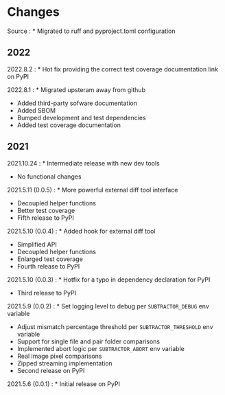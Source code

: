 # Changes

Source
:    * Migrated to ruff and pyproject.toml configuration

## 2022

2022.8.2
:    * Hot fix providing the correct test coverage documentation link on PyPI

2022.8.1
:    * Migrated upsteram away from github
* Added third-party sofware documentation
* Added SBOM
* Bumped development and test dependencies
* Added test coverage documentation

## 2021

2021.10.24
:    * Intermediate release with new dev tools
* No functional changes

2021.5.11 (0.0.5)
:    * More powerful external diff tool interface
* Decoupled helper functions
* Better test coverage
* Fifth release to PyPI

2021.5.10 (0.0.4)
:    * Added hook for external diff tool
* Simplified API
* Decoupled helper functions
* Enlarged test coverage
* Fourth release to PyPI

2021.5.10 (0.0.3)
:    * Hotfix for a typo in dependency declaration for PyPI
* Third release to PyPI

2021.5.9 (0.0.2)
:    * Set logging level to debug per `SUBTRACTOR_DEBUG` env variable
* Adjust mismatch percentage threshold per `SUBTRACTOR_THRESHOLD` env variable
* Support for single file and pair folder comparisons
* Implemented abort logic per `SUBTRACTOR_ABORT` env variable
* Real image pixel comparisons
* Zipped streaming implementation
* Second release on PyPI

2021.5.6 (0.0.1)
:    * Initial release on PyPI
